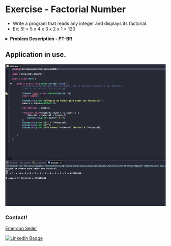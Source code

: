 # Exercise - Factorial Number
- Write a program that reads any integer and displays its factorial.
- Ex: 5! = 5 x 4 x 3 x 2 x 1 = 120

<details >
  <summary><b>Problem Description - PT-BR</b></summary>

- Faça um programa que leia um número inteiro qualquer e mostre o seu fatorial.
- Ex: 5! = 5 x 4 x 3 x 2 x 1 = 120

</details>

## Application in use.

![Gif Exercicio](./img/exercise.gif)

### Contact!

[Emerson Seiler](https://www.linkedin.com/in/seileremerson/)

[![Linkedin Badge](https://img.shields.io/badge/-seileremerson-blue?style=flat-square&logo=Linkedin&logoColor=white&link=https://www.linkedin.com/in/diogoalvesti/)](https://www.linkedin.com/in/seileremerson/)